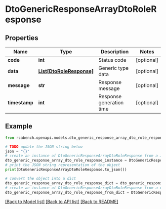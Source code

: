 # DtoGenericResponseArrayDtoRoleResponse


## Properties

Name | Type | Description | Notes
------------ | ------------- | ------------- | -------------
**code** | **int** | Status code | [optional] 
**data** | [**List[DtoRoleResponse]**](DtoRoleResponse.md) | Generic type data | [optional] 
**message** | **str** | Response message | [optional] 
**timestamp** | **int** | Response generation time | [optional] 

## Example

```python
from rcabench.openapi.models.dto_generic_response_array_dto_role_response import DtoGenericResponseArrayDtoRoleResponse

# TODO update the JSON string below
json = "{}"
# create an instance of DtoGenericResponseArrayDtoRoleResponse from a JSON string
dto_generic_response_array_dto_role_response_instance = DtoGenericResponseArrayDtoRoleResponse.from_json(json)
# print the JSON string representation of the object
print(DtoGenericResponseArrayDtoRoleResponse.to_json())

# convert the object into a dict
dto_generic_response_array_dto_role_response_dict = dto_generic_response_array_dto_role_response_instance.to_dict()
# create an instance of DtoGenericResponseArrayDtoRoleResponse from a dict
dto_generic_response_array_dto_role_response_from_dict = DtoGenericResponseArrayDtoRoleResponse.from_dict(dto_generic_response_array_dto_role_response_dict)
```
[[Back to Model list]](../README.md#documentation-for-models) [[Back to API list]](../README.md#documentation-for-api-endpoints) [[Back to README]](../README.md)


